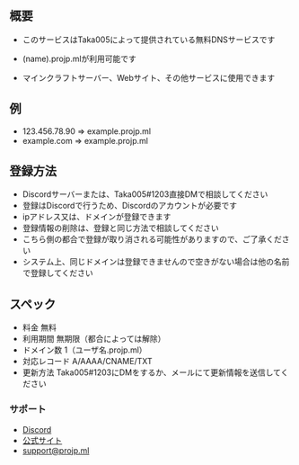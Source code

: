 ## 概要

- このサービスはTaka005によって提供されている無料DNSサービスです

- (name).projp.mlが利用可能です
- マインクラフトサーバー、Webサイト、その他サービスに使用できます

## 例

- 123.456.78.90 => example.projp.ml
- example.com => example.projp.ml

## 登録方法

- Discordサーバーまたは、Taka005#1203直接DMで相談してください
- 登録はDiscordで行うため、Discordのアカウントが必要です
- ipアドレス又は、ドメインが登録できます
- 登録情報の削除は、登録と同じ方法で相談してください
- こちら側の都合で登録が取り消される可能性がありますので、ご了承ください
- システム上、同じドメインは登録できませんので空きがない場合は他の名前で登録してください

## スペック
- 料金	無料
- 利用期間	無期限（都合によっては解除）
- ドメイン数  1（ユーザ名.projp.ml）
- 対応レコード	A/AAAA/CNAME/TXT
- 更新方法	Taka005#1203にDMをするか、メールにて更新情報を送信してください

### サポート

- [Discord](https://taka.ml/support/)
- [公式サイト](https://taka.ml/)
- support@projp.ml
